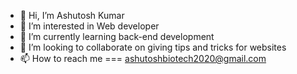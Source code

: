 - 👋 Hi, I’m Ashutosh Kumar
- 👀 I’m interested in Web developer
- 🌱 I’m currently learning back-end development
- 💞️ I’m looking to collaborate on giving tips and tricks for websites
- 📫 How to reach me === ashutoshbiotech2020@gmail.com

<!---
Ashutosh-biotech/Ashutosh-biotech is a ✨ special ✨ repository because its `README.md` (this file) appears on your GitHub profile.
You can click the Preview link to take a look at your changes.
--->
